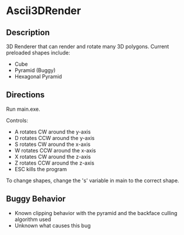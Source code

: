 # Ascii3DRender
## Description
3D Renderer that can render and rotate many 3D polygons.
Current preloaded shapes include:
* Cube
* Pyramid (Buggy)
* Hexagonal Pyramid

## Directions
Run main.exe.

Controls:
* A rotates CW around the y-axis
* D rotates CCW around the y-axis
* S rotates CW around the x-axis
* W rotates CCW around the x-axis
* X rotates CW around the z-axis
* Z rotates CCW around the z-axis
* ESC kills the program

To change shapes, change the 's' variable in main to the correct shape.

## Buggy Behavior
* Known clipping behavior with the pyramid and the backface culling algorithm used
* Unknown what causes this bug
